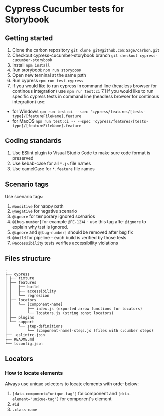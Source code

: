 # Cypress Cucumber tests for Storybook

## Getting started
1. Clone the carbon repository `git clone git@github.com:Sage/carbon.git`
2. Checkout cypress-cucumber-storybook branch `git checkout cypress-cucumber-storybook`
3. Install `npm install`
4. Run storybook `npm run storybook`
5. Open new terminal at the same path
6. Run cypress `npm run test-cypress`
7. If you would like to run cypress in command line (headless browser for continous integration) use `npm run test:ci`
7.1 If you would like to run specific cypress tests in command line (headless browser for continous integration) use:
  - for Windows `npm run test:ci --spec 'cypress/features/[tests-type]/[featureFileName].feature'`
  - for MacOS `npm run test:ci -- --spec 'cypress/features/[tests-type]/[featureFileName].feature'`

## Coding standards
1. Use ESlint plugin to Visual Studio Code to make sure code format is preserved
2. Use kebab-case for all `*.js` file names
3. Use camelCase for `*.feature` file names

## Scenario tags
Use scenario tags:
1. `@positive` for happy path
2. `@negative` for negative scenario
3. `@ignore` for temporary ignored scenarios
4. `@[bug-number]` for example `@FE-1234` - use this tag after `@ignore` to explain why test is ignored.
5. `@ignore` and `@[bug-number]` should be removed after bug fix
6. `@build` for pipeline - each build is verified by those tests
7. `@accessibility` tests verifies accessibility violations

## Files structure
```
.
├── cypress
│ ├── fixture
│ ├── features
│ │   ├── build
│ │   ├── accessibility
│ │   └── regression
│ ├── locators
│ │   └── [component-name]
│ │       ├── index.js (exported arrow functions for locators)
│ │       └── locators.js (string const locators)
│ ├── plugins
│ └── support
│     └── step-definitions
│         └── [component-name]-steps.js (files with cucumber steps)
├── .eslintrc.json
├── README.md
└── tsconfig.json
```
## Locators
### How to locate elements
Always use unique selectors to locate elements with order below:
1. `[data-component="unique-tag"]` for component and `[data-element="unique-tag"]` for component's element
2. `#id`
3. `.class-name`
